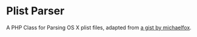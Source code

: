 # Plist Parser
A PHP Class for Parsing OS X plist files, adapted from [a gist by michaelfox](https://gist.github.com/michaelfox/888563).
